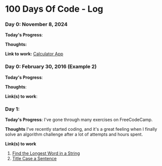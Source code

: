 # 100 Days Of Code - Log

### Day 0: November 8, 2024

**Today's Progress**: 

**Thoughts:** 

**Link to work:** [Calculator App](http://www.example.com)

### Day 0: February 30, 2016 (Example 2)

**Today's Progress**: 

**Thoughts**: 

**Link(s) to work**: 


### Day 1: 

**Today's Progress**: I've gone through many exercises on FreeCodeCamp.

**Thoughts** I've recently started coding, and it's a great feeling when I finally solve an algorithm challenge after a lot of attempts and hours spent.

**Link(s) to work**
1. [Find the Longest Word in a String](https://www.freecodecamp.com/challenges/find-the-longest-word-in-a-string)
2. [Title Case a Sentence](https://www.freecodecamp.com/challenges/title-case-a-sentence)

